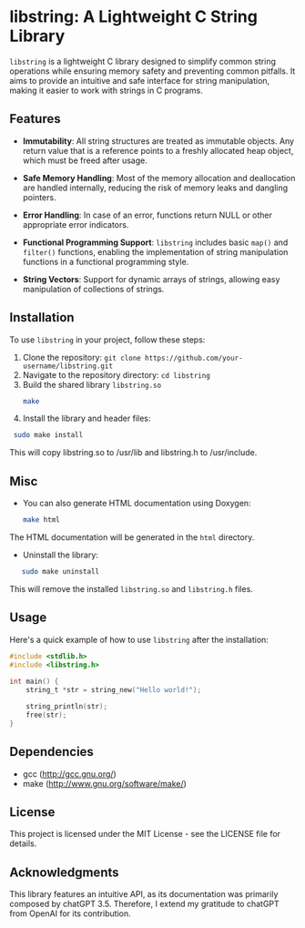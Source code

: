# libstring: A Lightweight C String Library
`libstring` is a lightweight C library designed to simplify common
string operations while ensuring memory safety and preventing common
pitfalls. It aims to provide an intuitive and safe interface for
string manipulation, making it easier to work with strings in C
programs.


## Features

- **Immutability**: All string structures are treated as immutable
  objects. Any return value that is a reference points to a freshly
  allocated heap object, which must be freed after usage.

- **Safe Memory Handling**: Most of the memory allocation and deallocation are
  handled internally, reducing the risk of memory leaks and dangling
  pointers.

- **Error Handling**: In case of an error, functions return NULL or
  other appropriate error indicators.

- **Functional Programming Support**: `libstring` includes basic
  `map()` and `filter()` functions, enabling the implementation of
  string manipulation functions in a functional programming style.

- **String Vectors**: Support for dynamic arrays of strings, allowing
  easy manipulation of collections of strings.

## Installation

To use `libstring` in your project, follow these steps:

1. Clone the repository: `git clone https://github.com/your-username/libstring.git`
2. Navigate to the repository directory: `cd libstring`
3. Build the shared library `libstring.so`
   ```bash
   make

4. Install the library and header files:

  ```bash
   sudo make install
   ```
This will copy libstring.so to /usr/lib and libstring.h to /usr/include.


## Misc

- You can also generate HTML documentation using Doxygen:

   ```bash
   make html
   ```
The HTML documentation will be generated in the `html` directory.

- Uninstall the library:

```bash
   sudo make uninstall
```
This will remove the installed `libstring.so` and `libstring.h` files.


## Usage

Here's a quick example of how to use `libstring` after the installation:

```c
#include <stdlib.h>
#include <libstring.h>
 
int main() {
    string_t *str = string_new("Hello world!");

    string_println(str);
    free(str);
}
```

## Dependencies
* gcc     (http://gcc.gnu.org/) 
* make    (http://www.gnu.org/software/make/)


## License
This project is licensed under the MIT License - see the LICENSE file
for details.


## Acknowledgments
This library features an intuitive API, as its documentation was
primarily composed by chatGPT 3.5. Therefore, I extend my gratitude to
chatGPT from OpenAI for its contribution.

